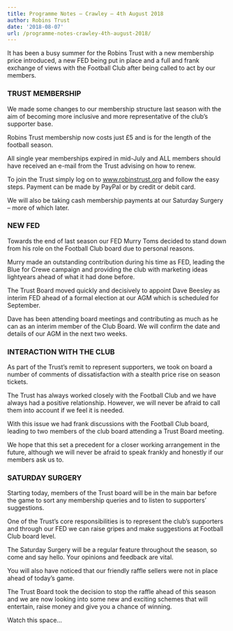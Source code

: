 ```yaml
---
title: Programme Notes – Crawley – 4th August 2018
author: Robins Trust
date: '2018-08-07'
url: /programme-notes-crawley-4th-august-2018/
---
```


It has been a busy summer for the Robins Trust with a new membership price introduced, a new FED being put in place and a full and frank exchange of views with the Football Club after being called to act by our members.

### TRUST MEMBERSHIP

We made some changes to our membership structure last season with the aim of becoming more inclusive and more representative of the club’s supporter base.

Robins Trust membership now costs just £5 and is for the length of the football season.

All single year memberships expired in mid-July and ALL members should have received an e-mail from the Trust advising on how to renew.

To join the Trust simply log on to www.robinstrust.org and follow the easy steps. Payment can be made by PayPal or by credit or debit card.

We will also be taking cash membership payments at our Saturday Surgery – more of which later.

### NEW FED

Towards the end of last season our FED Murry Toms decided to stand down from his role on the Football Club board due to personal reasons.

Murry made an outstanding contribution during his time as FED, leading the Blue for Crewe campaign and providing the club with marketing ideas lightyears ahead of what it had done before.

The Trust Board moved quickly and decisively to appoint Dave Beesley as interim FED ahead of a formal election at our AGM which is scheduled for September.

Dave has been attending board meetings and contributing as much as he can as an interim member of the Club Board. We will confirm the date and details of our AGM in the next two weeks.

### INTERACTION WITH THE CLUB

As part of the Trust’s remit to represent supporters, we took on board a number of comments of dissatisfaction with a stealth price rise on season tickets.

The Trust has always worked closely with the Football Club and we have always had a positive relationship. However, we will never be afraid to call them into account if we feel it is needed.

With this issue we had frank discussions with the Football Club board, leading to two members of the club board attending a Trust Board meeting.

We hope that this set a precedent for a closer working arrangement in the future, although we will never be afraid to speak frankly and honestly if our members ask us to.

### SATURDAY SURGERY

Starting today, members of the Trust board will be in the main bar before the game to sort any membership queries and to listen to supporters’ suggestions.

One of the Trust’s core responsibilities is to represent the club’s supporters and through our FED we can raise gripes and make suggestions at Football Club board level.

The Saturday Surgery will be a regular feature throughout the season, so come and say hello. Your opinions and feedback are vital.

You will also have noticed that our friendly raffle sellers were not in place ahead of today’s game.

The Trust Board took the decision to stop the raffle ahead of this season and we are now looking into some new and exciting schemes that will entertain, raise money and give you a chance of winning.

Watch this space…
